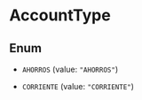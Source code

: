 

# AccountType

## Enum


* `AHORROS` (value: `"AHORROS"`)

* `CORRIENTE` (value: `"CORRIENTE"`)



